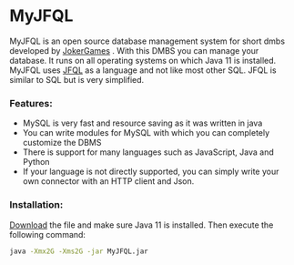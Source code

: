 # MyJFQL

MyJFQL is an open source database management system for short dmbs developed by [JokerGames](http://jokergames.ddnss.de)
. With this DMBS you can manage your database. It runs on all operating systems on which Java 11 is installed. MyJFQL
uses [JFQL](http://jokergames.ddnss.de/documentation/) as a language and not like most other SQL. JFQL is similar to SQL
but is very simplified.

### Features:

* MySQL is very fast and resource saving as it was written in java
* You can write modules for MySQL with which you can completely customize the DBMS
* There is support for many languages such as JavaScript, Java and Python
* If your language is not directly supported, you can simply write your own connector with an HTTP client and Json.

### Installation:

[Download](http://jokergames.ddnss.de/lib/download/MyJFQL.jar) the file and make sure Java 11 is installed. Then execute the following command:

```bash
java -Xmx2G -Xms2G -jar MyJFQL.jar
```
